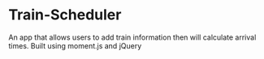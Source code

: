 # Train-Scheduler
An app that allows users to add train information then will calculate arrival times. Built using moment.js and jQuery
